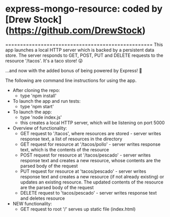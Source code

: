 # express-mongo-resource: coded by [Drew Stock] (https://github.com/DrewStock)
==================================================
This app launches a local HTTP server which is backed by a persistent data store. The server responds to GET, POST, PUT and DELETE requests to the resource '/tacos'. It's a taco store! :stuck_out_tongue_winking_eye:

...and now with the added bonus of being powered by Express! :bullettrain_side:

The following are command line instructions for using the app.

* After cloning the repo:
    * type 'npm install'
* To launch the app and run tests:
    * type 'npm start'
* To launch the app:
    * type 'node index.js'
    * this creates a local HTTP server, which will be listening on port 5000
* Overview of functionality:
    * GET request to '/tacos', where resources are stored - server writes response text, a list of resources in the directory
    * GET request for resource at '/tacos/pollo' - server writes response text, which is the contents of the resource
    * POST request for resource at '/tacos/pescado' - server writes response text and creates a new resource, whose contents are the parsed body of the request
    * PUT request for resource at 'tacos/pescado' - server writes response text and creates a new resource (if not already existing) or updates an existing resource. The updated contents of the resource are the parsed body of the request
    * DELETE request to 'tacos/pescado' - server writes response text and deletes resource
* NEW functionality:
    * GET request to root '/' serves up static file (index.html)
